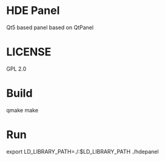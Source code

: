 # HDE Panel
Qt5 based panel based on QtPanel 


# LICENSE
GPL 2.0


# Build 
qmake
make

# Run
 export LD_LIBRARY_PATH=./:$LD_LIBRARY_PATH
 ./hdepanel




